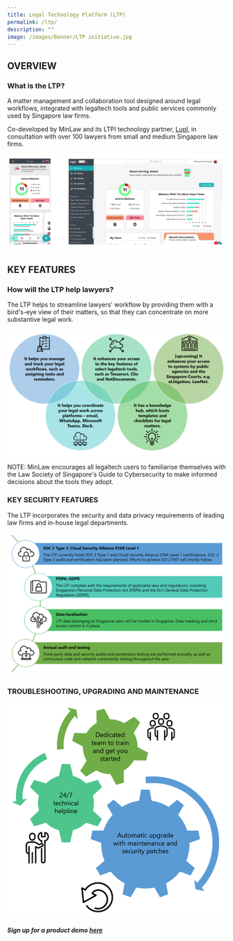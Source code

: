 ```yaml
---
title: Legal Technology Platform (LTP)
permalink: /ltp/
description: ""
image: /images/Banner/LTP initiative.jpg
---
```

## OVERVIEW

### What is the LTP?

A matter management and collaboration tool designed around legal workflows, integrated with legaltech tools and public services commonly used by Singapore law firms.

Co-developed by MinLaw and its LTPI technology partner, [Lupl](https://), in consultation with over 100 lawyers from small and medium Singapore law firms.

![LTP dashboard](/images/LTP%20folder/2%20dashboard.png)

## KEY FEATURES

### How will the LTP help lawyers?

The LTP helps to streamline lawyers' workflow by providing them with a bird's-eye view of their matters, so that they can concentrate on more substantive legal work.

![LTP key features](/images/LTP%20folder/3%20key%20features.png)

NOTE: MinLaw encourages all legaltech users to familiarise themselves with the Law Society of Singapore's Guide to Cybersecurity to make informed decisions about the tools they adopt.

### KEY SECURITY FEATURES

The LTP incorporates the security and data privacy requirements of leading law firms and in-house legal departments.

![LTP key security features](/images/LTP%20folder/4%20key%20security%20features.png)

### TROUBLESHOOTING, UPGRADING AND MAINTENANCE

![LTP support](/images/LTP%20folder/5%20troubleshooting.png)

##### Sign up for a product demo [here](https://)